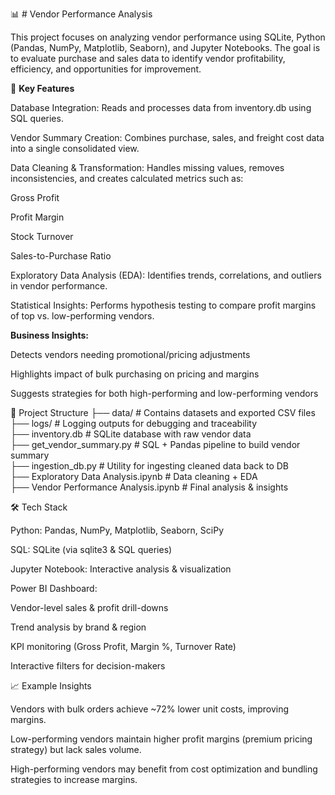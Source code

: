 📊 # Vendor Performance Analysis

This project focuses on analyzing vendor performance using SQLite, Python (Pandas, NumPy, Matplotlib, Seaborn), and Jupyter Notebooks.
The goal is to evaluate purchase and sales data to identify vendor profitability, efficiency, and opportunities for improvement.

🚀 __Key Features__

Database Integration: Reads and processes data from inventory.db using SQL queries.

Vendor Summary Creation: Combines purchase, sales, and freight cost data into a single consolidated view.

Data Cleaning & Transformation: Handles missing values, removes inconsistencies, and creates calculated metrics such as:

Gross Profit

Profit Margin

Stock Turnover

Sales-to-Purchase Ratio

Exploratory Data Analysis (EDA): Identifies trends, correlations, and outliers in vendor performance.

Statistical Insights: Performs hypothesis testing to compare profit margins of top vs. low-performing vendors.

__Business Insights:__

Detects vendors needing promotional/pricing adjustments

Highlights impact of bulk purchasing on pricing and margins

Suggests strategies for both high-performing and low-performing vendors

📂 Project Structure
├── data/                 # Contains datasets and exported CSV files  
├── logs/                 # Logging outputs for debugging and traceability  
├── inventory.db          # SQLite database with raw vendor data  
├── get_vendor_summary.py # SQL + Pandas pipeline to build vendor summary  
├── ingestion_db.py       # Utility for ingesting cleaned data back to DB  
├── Exploratory Data Analysis.ipynb  # Data cleaning + EDA  
├── Vendor Performance Analysis.ipynb # Final analysis & insights  

🛠️ Tech Stack

Python: Pandas, NumPy, Matplotlib, Seaborn, SciPy

SQL: SQLite (via sqlite3 & SQL queries)

Jupyter Notebook: Interactive analysis & visualization

Power BI Dashboard:

Vendor-level sales & profit drill-downs

Trend analysis by brand & region

KPI monitoring (Gross Profit, Margin %, Turnover Rate)

Interactive filters for decision-makers

📈 Example Insights

Vendors with bulk orders achieve ~72% lower unit costs, improving margins.

Low-performing vendors maintain higher profit margins (premium pricing strategy) but lack sales volume.

High-performing vendors may benefit from cost optimization and bundling strategies to increase margins.
